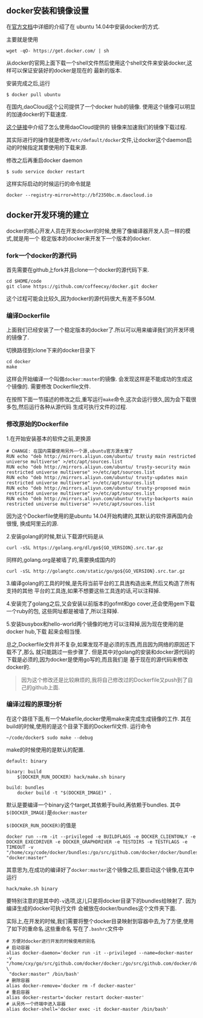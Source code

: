 
## docker安装和镜像设置

在[官方文档](http://docs.docker.com/installation/ubuntulinux/)中详细的介绍了在
ubuntu 14.04中安装docker的方式.

主要就是使用

	wget -qO- https://get.docker.com/ | sh
从docker的官网上面下载一个shell文件然后使用这个shell文件来安装docker,这样可以保证安装好的docker是现在的
最新的版本.

安装完成之后,运行

	$ docker pull ubuntu


在国内,daoCloud这个公司提供了一个docker hub的镜像. 使用这个镜像可以明显的加速docker的下载速度.

[这个链接](https://dashboard.daocloud.io/mirror)中介绍了怎么使用daoCloud提供的
镜像来加速我们的镜像下载过程.

其实际进行的操作就是修改`/etc/default/docker`文件,让docker这个daemon启动的时候指定其要使用的下载来源.

修改之后再重启docker daemon

	$ sudo service docker restart

这样实际启动的时候运行的命令就是

	docker --registry-mirror=http://bf2350bc.m.daocloud.io

## docker开发环境的建立

docker的核心开发人员在开发docker的时候,使用了像编译器开发人员一样的模式,就是用一个
稳定版本的docker来开发下一个版本的docker.

### fork一个docker的源代码

首先需要在github上fork并且clone一个docker的源代码下来.

	cd $HOME/code
	git clone https://github.com/coffeecxy/docker.git docker
这个过程可能会比较久,因为docker的源代码很大,有差不多50M.

### 编译Dockerfile

上面我们已经安装了一个稳定版本的docker了.所以可以用来编译我们的开发环境的镜像了.

切换路径到clone下来的docker目录下

	cd docker
	make
	
这样会开始编译一个叫做`docker:master`的镜像. 会发现这样是不能成功的生成这个镜像的. 需要修改
Dockerfile文件.

在按照下面一节描述的修改之后,重写运行`make`命令,这次会运行很久,因为会下载很多包,然后运行各种从源代码
生成可执行文件的过程.

### 修改原始的Dockerfile

1.在开始安装基本的软件之前,更换源

```
# CHANGE: 在国内需要使用另外一个源,ubuntu官方源太慢了
RUN echo "deb http://mirrors.aliyun.com/ubuntu/ trusty main restricted universe multiverse" >/etc/apt/sources.list
RUN echo "deb http://mirrors.aliyun.com/ubuntu/ trusty-security main restricted universe multiverse" >>/etc/apt/sources.list
RUN echo "deb http://mirrors.aliyun.com/ubuntu/ trusty-updates main restricted universe multiverse" >>/etc/apt/sources.list
RUN echo "deb http://mirrors.aliyun.com/ubuntu/ trusty-proposed main restricted universe multiverse" >>/etc/apt/sources.list
RUN echo "deb http://mirrors.aliyun.com/ubuntu/ trusty-backports main restricted universe multiverse" >>/etc/apt/sources.list
```
因为这个Dockerfile使用的是ubuntu 14.04开始构建的,其默认的软件源再国内会很慢,
换成阿里云的源.

2.安装golang的时候,默认下载源代码是从

	curl -sSL https://golang.org/dl/go${GO_VERSION}.src.tar.gz

同样的,golang.org是被墙了的,需要换成国内的

	curl -sSL http://golangtc.com/static/go/go${GO_VERSION}.src.tar.gz

3.编译golang的工具的时候,是先将当前平台的工具连构造出来,然后又构造了所有支持的其他
平台的工具连,如果不想要这些工具连的话,可以注释掉.

4.安装完了golang之后,又会安装以前版本的gofmt和go cover,还会使用gem下载一个ruby的包,
这些网址都是被墙了,所以注释掉.

5.安装busybox和hello-world两个镜像的地方可以注释掉,因为现在使用的是docker hub,下载
起来会相当慢.

总之,Dockerfile文件并不复杂,如果发现不是必须的东西,而且因为网络的原因还下载不了,那么
就只能跳过一些步骤了.
但是其中对golang的安装和docker源代码的下载是必须的,因为docker是使用go写的,而且我们是
基于现在的源代码来修改docker的.

> 因为这个修改还是比较麻烦的,我将自己修改过的Dockerfile又push到了自己的github上面.

### 编译过程的原理分析

在这个路径下面,有一个Makefile,docker使用make来完成生成镜像的工作.
其在build的时候,使用的是这个目录下面的Dockerfil文件. 
运行命令

	~/code/docker$ sudo make --debug
make的时候使用的是默认的配置.

	default: binary

	binary: build
		$(DOCKER_RUN_DOCKER) hack/make.sh binary
		
	build: bundles
		docker build -t "$(DOCKER_IMAGE)" .

默认是要编译一个binary这个target,其依赖于build,再依赖于bundles.
其中`$(DOCKER_IMAGE)`是`docker:master`

`$(DOCKER_RUN_DOCKER)`的值是

	docker run --rm -it --privileged -e BUILDFLAGS -e DOCKER_CLIENTONLY -e DOCKER_EXECDRIVER -e DOCKER_GRAPHDRIVER -e TESTDIRS -e TESTFLAGS -e TIMEOUT -v "/home/cxy/code/docker/bundles:/go/src/github.com/docker/docker/bundles" "docker:master" 

其意思为,在成功的编译好了`docker:master`这个镜像之后,要启动这个镜像,在其中运行
	
	hack/make.sh binary
要特别注意的是其中的`-v`选项,这儿只是将docker目录下的bundles给映射了. 因为编译生成的docker可执行文件
会被放在docker/bundles这个文件夹下面.

实际上,在开发的时候,我们需要将整个docker目录映射到容器中去,为了方便,使用了如下的重命名.这些重命名
写在了`.bashrc`文件中

	# 方便对docker进行开发的时候使用的别名
	# 启动容器
	alias docker-daemon='docker run -it --privileged --name=docker-master  -v "/home/cxy/go/src/github.com/docker/docker:/go/src/github.com/docker/docker" \
	 "docker:master" /bin/bash'
	# 删除容器
	alias docker-remove='docker rm -f docker-master'
	# 重启容器
	alias docker-restart='docker restart docker-master'
	# 从另外一个终端中进入容器
	alias docker-shell='docker exec -it docker-master /bin/bash'
	


	


